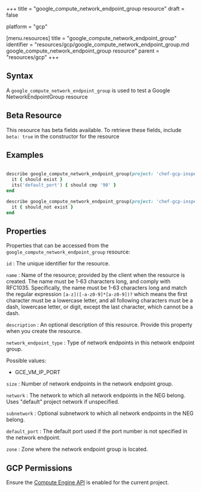 +++
title = "google_compute_network_endpoint_group resource"
draft = false

platform = "gcp"

[menu.resources]
    title = "google_compute_network_endpoint_group"
    identifier = "resources/gcp/google_compute_network_endpoint_group.md google_compute_network_endpoint_group resource"
    parent = "resources/gcp"
+++

## Syntax

A `google_compute_network_endpoint_group` is used to test a Google NetworkEndpointGroup resource

## Beta Resource

This resource has beta fields available. To retrieve these fields, include `beta: true` in the constructor for the resource

## Examples

```ruby

describe google_compute_network_endpoint_group(project: 'chef-gcp-inspec', zone: 'zone', name: 'inspec-gcp-endpoint-group') do
  it { should exist }
  its('default_port') { should cmp '90' }
end

describe google_compute_network_endpoint_group(project: 'chef-gcp-inspec', zone: 'zone', name: 'nonexistent') do
  it { should_not exist }
end
```

## Properties

Properties that can be accessed from the `google_compute_network_endpoint_group` resource:

`id`
: The unique identifier for the resource.

`name`
: Name of the resource; provided by the client when the resource is created. The name must be 1-63 characters long, and comply with RFC1035. Specifically, the name must be 1-63 characters long and match the regular expression `[a-z]([-a-z0-9]*[a-z0-9])?` which means the first character must be a lowercase letter, and all following characters must be a dash, lowercase letter, or digit, except the last character, which cannot be a dash.

`description`
: An optional description of this resource. Provide this property when you create the resource.

`network_endpoint_type`
: Type of network endpoints in this network endpoint group.

  Possible values:
  - GCE_VM_IP_PORT

`size`
: Number of network endpoints in the network endpoint group.

`network`
: The network to which all network endpoints in the NEG belong. Uses "default" project network if unspecified.

`subnetwork`
: Optional subnetwork to which all network endpoints in the NEG belong.

`default_port`
: The default port used if the port number is not specified in the network endpoint.

`zone`
: Zone where the network endpoint group is located.

## GCP Permissions

Ensure the [Compute Engine API](https://console.cloud.google.com/apis/library/compute.googleapis.com/) is enabled for the current project.
